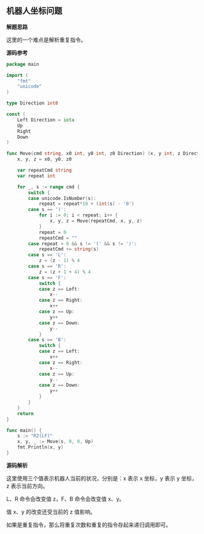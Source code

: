 ## 机器人坐标问题

**解题思路**

这里的一个难点是解析重复指令。

**源码参考**

```go
package main

import (
	"fmt"
	"unicode"
)

type Direction int8

const (
	Left Direction = iota
	Up
	Right
	Down
)

func Move(cmd string, x0 int, y0 int, z0 Direction) (x, y int, z Direction) {
	x, y, z = x0, y0, z0

	var repeatCmd string
	var repeat int

	for _, s := range cmd {
		switch {
		case unicode.IsNumber(s):
			repeat = repeat*10 + (int(s) - '0')
		case s == ')':
			for i := 0; i < repeat; i++ {
				x, y, z = Move(repeatCmd, x, y, z)
			}
			repeat = 0
			repeatCmd = ""
		case repeat > 0 && s != '(' && s != ')':
			repeatCmd += string(s)
		case s == 'L':
			z = (z - 1) % 4
		case s == 'R':
			z = (z + 1 + 4) % 4
		case s == 'F':
			switch {
			case z == Left:
				x--
			case z == Right:
				x++
			case z == Up:
				y++
			case z == Down:
				y--
			}
		case s == 'B':
			switch {
			case z == Left:
				x++
			case z == Right:
				x--
			case z == Up:
				y--
			case z == Down:
				y++
			}
		}
	}
	return
}

func main() {
	s := "R2(LF)"
	x, y, _ := Move(s, 0, 0, Up)
	fmt.Println(x, y)
}
```

**源码解析**

这里使用三个值表示机器人当前的状况，分别是：x 表示 x 坐标，y 表示 y 坐标，z 表示当前方向。

L、R 命令会改变值 z，F、B 命令会改变值 x、y。

值 x、y 的改变还受当前的 z 值影响。

如果是重复指令，那么将重复次数和重复的指令存起来递归调用即可。
